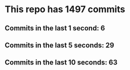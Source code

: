 # This repo has 1497 commits

## Commits in the last 1 second: 6
## Commits in the last 5 seconds: 29
## Commits in the last 10 seconds: 63
